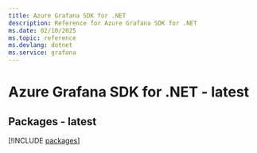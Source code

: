 ```yaml
---
title: Azure Grafana SDK for .NET
description: Reference for Azure Grafana SDK for .NET
ms.date: 02/10/2025
ms.topic: reference
ms.devlang: dotnet
ms.service: grafana
---
```

# Azure Grafana SDK for .NET - latest
## Packages - latest
[!INCLUDE [packages](grafana-index.md)]